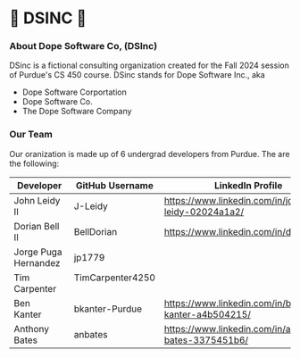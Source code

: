 # 🌟 DSINC 🌟
### **About Dope Software Co, (DSInc)**  
DSinc is a fictional consulting organization created for the Fall 2024 session of Purdue's CS 450 course.
DSinc stands for Dope Software Inc., aka

-   Dope Software Corportation
-   Dope Software Co.
-   The Dope Software Company

### **Our Team**
Our oranization is made up of 6 undergrad developers from Purdue.
The are the following:

| **Developer**                   | **GitHub Username**    | **LinkedIn Profile**
|---------------------------------|------------------------|---------------------------------------------------------|
| John Leidy II&nbsp;&nbsp;&nbsp; | J-Leidy                | https://www.linkedin.com/in/john-leidy-02024a1a2/       |
| Dorian Bell II&nbsp;&nbsp;&nbsp;| BellDorian             | https://www.linkedin.com/in/dorianlbell/                |
| Jorge Puga Hernandez&nbsp;&nbsp;| jp1779                 |                                                         |
| Tim Carpenter&nbsp;&nbsp;&nbsp; | TimCarpenter4250 &nbsp;|    | https://www.linkedin.com/in/tim-carpenter-a5490a28a/    |
| Ben Kanter&nbsp;&nbsp;&nbsp;    | bkanter-Purdue         | https://www.linkedin.com/in/benjamin-kanter-a4b504215/  |
| Anthony Bates&nbsp;&nbsp;&nbsp; | anbates                | https://www.linkedin.com/in/anthony-bates-3375451b6/    |
